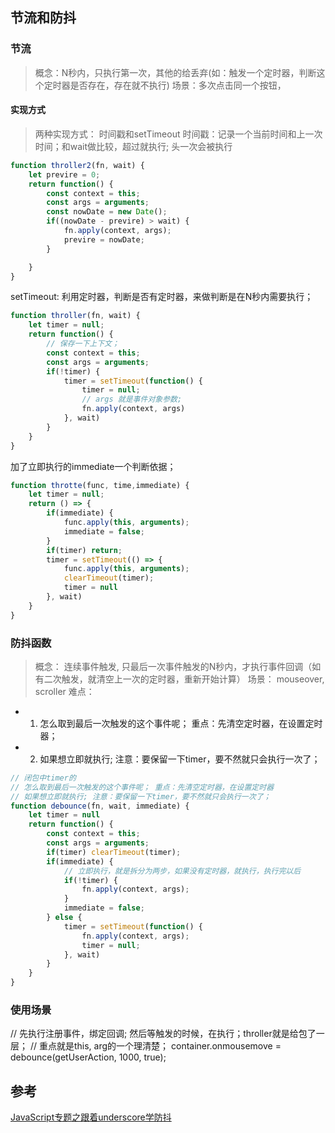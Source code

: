 ## 节流和防抖
### 节流
> 概念：N秒内，只执行第一次，其他的给丢弃(如：触发一个定时器，判断这个定时器是否存在，存在就不执行) 场景：多次点击同一个按钮，
#### 实现方式
> 两种实现方式： 时间戳和setTimeout
时间戳：记录一个当前时间和上一次时间；和wait做比较，超过就执行; 头一次会被执行

```js
function throller2(fn, wait) {
    let previre = 0;
    return function() {
        const context = this;
        const args = arguments;
        const nowDate = new Date();
        if((nowDate - previre) > wait) {
            fn.apply(context, args);
            previre = nowDate;
        }

    }
}
```

setTimeout: 利用定时器，判断是否有定时器，来做判断是在N秒内需要执行；
```js
function throller(fn, wait) {
    let timer = null;
    return function() {
        // 保存一下上下文；
        const context = this;
        const args = arguments;
        if(!timer) {
            timer = setTimeout(function() {
                timer = null;
                // args 就是事件对象参数;
                fn.apply(context, args)
            }, wait)
        }
    }
}
```

加了立即执行的immediate一个判断依据；
```js
function throtte(func, time,immediate) {
    let timer = null;
    return () => {
        if(immediate) {
            func.apply(this, arguments);
            immediate = false;
        }
        if(timer) return;
        timer = setTimeout(() => {
            func.apply(this, arguments);
            clearTimeout(timer);
            timer = null
        }, wait)
    }
}
```
### 防抖函数
> 概念： 连续事件触发, 只最后一次事件触发的N秒内，才执行事件回调（如有二次触发，就清空上一次的定时器，重新开始计算） 场景： mouseover, scroller
难点：
- 1. 怎么取到最后一次触发的这个事件呢； 重点：先清空定时器，在设置定时器；
- 2. 如果想立即就执行; 注意：要保留一下timer，要不然就只会执行一次了；

```js
// 闭包中timer的
// 怎么取到最后一次触发的这个事件呢； 重点：先清空定时器，在设置定时器
// 如果想立即就执行; 注意：要保留一下timer，要不然就只会执行一次了；
function debounce(fn, wait, immediate) {
    let timer = null
    return function() {
        const context = this;
        const args = arguments;
        if(timer) clearTimeout(timer);
        if(immediate) {
            // 立即执行，就是拆分为两步，如果没有定时器，就执行，执行完以后
            if(!timer) {
                fn.apply(context, args);
            }
            immediate = false;
        } else {
            timer = setTimeout(function() {
                fn.apply(context, args);
                timer = null;
            }, wait)
        }
    }
}
```
### 使用场景
// 先执行注册事件，绑定回调; 然后等触发的时候，在执行；throller就是给包了一层；
// 重点就是this, arg的一个理清楚；
container.onmousemove = debounce(getUserAction, 1000, true);
## 参考
[JavaScript专题之跟着underscore学防抖]('https://github.com/mqyqingfeng/Blog/issues/22')